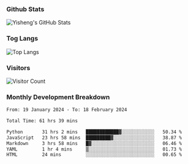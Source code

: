 ### Github Stats
![Yisheng's GitHub Stats](https://github-readme-stats-9qabuvhk1-gongyisheng.vercel.app/api?username=gongyisheng&count_private=true&show_icons=true)
### Tog Langs
![Top Langs](https://github-readme-stats-9qabuvhk1-gongyisheng.vercel.app/api/top-langs/?username=gongyisheng&layout=compact)
### Visitors
![Visitor Count](https://profile-counter.glitch.me/gongyisheng/count.svg)
### Monthly Development Breakdown
<!--START_SECTION:waka-->

```txt
From: 19 January 2024 - To: 18 February 2024

Total Time: 61 hrs 39 mins

Python       31 hrs 2 mins   ████████████▓░░░░░░░░░░░░   50.34 %
JavaScript   23 hrs 58 mins  █████████▓░░░░░░░░░░░░░░░   38.87 %
Markdown     3 hrs 58 mins   █▓░░░░░░░░░░░░░░░░░░░░░░░   06.46 %
YAML         1 hr 4 mins     ▒░░░░░░░░░░░░░░░░░░░░░░░░   01.73 %
HTML         24 mins         ░░░░░░░░░░░░░░░░░░░░░░░░░   00.65 %
```

<!--END_SECTION:waka-->
